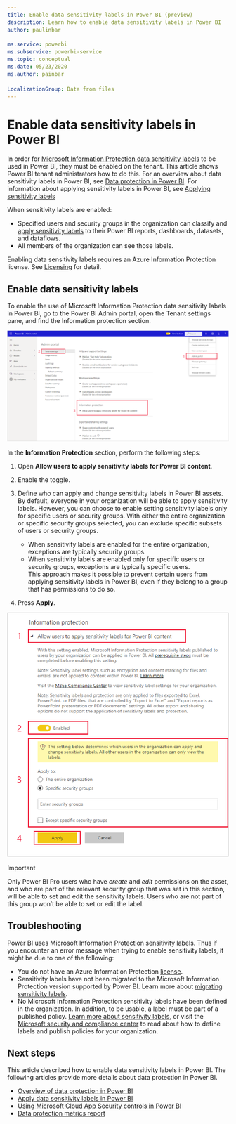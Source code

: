 ```yaml
---
title: Enable data sensitivity labels in Power BI (preview)
description: Learn how to enable data sensitivity labels in Power BI
author: paulinbar

ms.service: powerbi
ms.subservice: powerbi-service
ms.topic: conceptual
ms.date: 05/23/2020
ms.author: painbar

LocalizationGroup: Data from files
---
```

# Enable data sensitivity labels in Power BI

In order for [Microsoft Information Protection data sensitivity labels](https://docs.microsoft.com/microsoft-365/compliance/sensitivity-labels) to be used in Power BI, they must be enabled on the tenant. This article shows Power BI tenant administrators how to do this. For an overview about data sensitivity labels in Power BI, see [Data protection in Power BI](service-security-data-protection-overview.md). For information about applying sensitivity labels in Power BI, see [Applying sensitivity labels](../collaborate-share/service-security-apply-data-sensitivity-labels.md) 

When sensitivity labels are enabled:

* Specified users and security groups in the organization can classify and [apply sensitivity labels](../collaborate-share/service-security-apply-data-sensitivity-labels.md) to their Power BI reports, dashboards, datasets, and dataflows.
* All members of the organization can see those labels.

Enabling data sensitivity labels requires an Azure Information Protection license. See [Licensing](service-security-data-protection-overview.md#licensing) for detail.

## Enable data sensitivity labels

To enable the use of Microsoft Information Protection data sensitivity labels in Power BI, go to the Power BI Admin portal, open the Tenant settings pane, and find the Information protection section.

![Find the Information Protection section](media/service-security-enable-data-sensitivity-labels/enable-data-sensitivity-labels-01.png)

In the **Information Protection** section, perform the following steps:
1. Open **Allow users to apply sensitivity labels for Power BI content**.
1. Enable the toggle.
1. Define who can apply and change sensitivity labels in Power BI assets. By default, everyone in your organization will be able to apply sensitivity labels. However, you can choose to enable setting sensitivity labels only for specific users or security groups. With either the entire organization or specific security groups selected, you can exclude specific subsets of users or security groups.
   
   * When sensitivity labels are enabled for the entire organization, exceptions are typically security groups.
   * When sensitivity labels are enabled only for specific users or security groups, exceptions are typically specific users.  
    This approach makes it possible to prevent certain users from applying sensitivity labels in Power BI, even if they belong to a group that has permissions to do so.

1. Press **Apply**.

![Enable sensitivity labels](media/service-security-enable-data-sensitivity-labels/enable-data-sensitivity-labels-02.png)

> [!IMPORTANT]
> Only Power BI Pro users who have *create* and *edit* permissions on the asset, and who are part of the relevant security group that was set in this section, will be able to set and edit the sensitivity labels. Users who are not part of this group won’t be able to set or edit the label.  

## Troubleshooting

Power BI uses Microsoft Information Protection sensitivity labels. Thus if you encounter an error message when trying to enable sensitivity labels, it might be due to one of the following:

* You do not have an Azure Information Protection [license](service-security-data-protection-overview.md#licensing).
* Sensitivity labels have not been migrated to the Microsoft Information Protection version supported by Power BI. Learn more about [migrating sensitivity labels](https://docs.microsoft.com/azure/information-protection/configure-policy-migrate-labels).
* No Microsoft Information Protection sensitivity labels have been defined in the organization. In addition, to be usable, a label must be part of a published policy. [Learn more about sensitivity labels](https://docs.microsoft.com/Office365/SecurityCompliance/sensitivity-labels), or visit the [Microsoft security and compliance center](https://sip.protection.office.com/sensitivity?flight=EnableMIPLabels) to read about how to define labels and publish policies for your organization.

## Next steps

This article described how to enable data sensitivity labels in Power BI. The following articles provide more details about data protection in Power BI. 

* [Overview of data protection in Power BI](service-security-data-protection-overview.md)
* [Apply data sensitivity labels in Power BI](../collaborate-share/service-security-apply-data-sensitivity-labels.md)
* [Using Microsoft Cloud App Security controls in Power BI](service-security-using-microsoft-cloud-app-security-controls.md)
* [Data protection metrics report](service-security-data-protection-metrics-report.md)